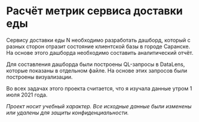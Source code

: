 # Расчёт метрик сервиса доставки еды

Сервису доставки еды N необходимо разработать дашборд, который с разных сторон отразит состояние клиентской базы в городе Саранске. На основе этого дашборда необходимо составить аналитический отчёт.

Для составления дашборда были построены QL-запросы в DataLens, которые показаны в отдельном файле. На основе этих запросов были построены визуализации. 

Во всех задачах этого проекта считается, что я изучала данные утром 1 июля 2021 года.

*Проект носит учебный характер. Все исходные данные были изменены или удалены для защиты конфиденциальности.*
